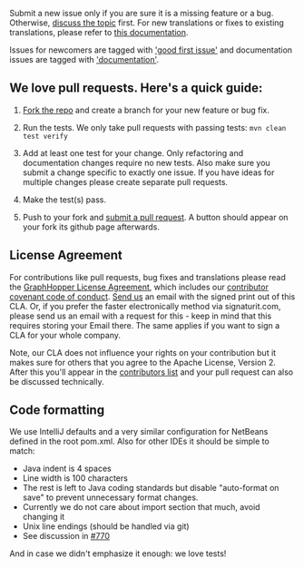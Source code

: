 Submit a new issue only if you are sure it is a missing feature or a bug. Otherwise, [discuss the topic](http://graphhopper.com/#developers) first. 
For new translations or fixes to existing translations,
please refer to [this documentation](https://github.com/graphhopper/graphhopper/blob/master/docs/core/translations.md).

Issues for newcomers are tagged with 
['good first issue'](https://github.com/graphhopper/graphhopper/labels/good%20first%20issue) 
and documentation issues are tagged with 
['documentation'](https://github.com/graphhopper/graphhopper/labels/documentation).

## We love pull requests. Here's a quick guide:

1. [Fork the repo](https://help.github.com/articles/fork-a-repo) and create a branch for your new feature or bug fix.

2. Run the tests. We only take pull requests with passing tests: `mvn clean test verify`

3. Add at least one test for your change. Only refactoring and documentation changes
require no new tests. Also make sure you submit a change specific to exactly one issue. If you have ideas for multiple 
changes please create separate pull requests.

4. Make the test(s) pass.

5. Push to your fork and [submit a pull request](https://help.github.com/articles/using-pull-requests). A button should
appear on your fork its github page afterwards.

## License Agreement

For contributions like pull requests, bug fixes and translations please read 
the <a href="https://graphhopper.com/agreements/individual-cla.html">GraphHopper License Agreement</a>, which includes our
<a href="https://graphhopper.com/agreements/cccoc.html">contributor covenant code of conduct</a>.
<a href="https://graphhopper.com/#contact">Send us</a> an email with the signed print out of this CLA. Or, if you prefer
the faster electronically method via signaturit.com, please send us an email with a request for this - 
keep in mind that this requires storing your Email there. The same applies if you want to sign a CLA for your whole company.

Note, our CLA does not influence your rights on your contribution but it makes sure for others that you agree to the Apache License, Version 2.
After this you'll appear in the <a href="CONTRIBUTORS.md">contributors list</a> and your pull request can also be discussed technically.

## Code formatting

We use IntelliJ defaults and a very similar configuration for NetBeans defined in the root pom.xml. Also for other IDEs 
it should be simple to match:

 * Java indent is 4 spaces
 * Line width is 100 characters
 * The rest is left to Java coding standards but disable "auto-format on save" to prevent unnecessary format changes. 
 * Currently we do not care about import section that much, avoid changing it
 * Unix line endings (should be handled via git)
 * See discussion in [#770](https://github.com/graphhopper/graphhopper/issues/770)

And in case we didn't emphasize it enough: we love tests!
